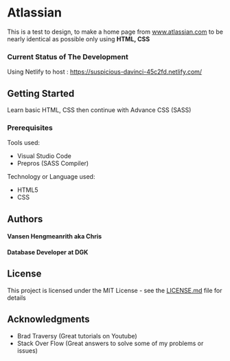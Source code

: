 # Atlassian

This is a test to design, to make a home page from www.atlassian.com to be nearly identical as possible only using <b> HTML, CSS </b>

### Current Status of The Development

Using Netlify to host : https://suspicious-davinci-45c2fd.netlify.com/

## Getting Started

Learn basic HTML, CSS then continue with Advance CSS (SASS)

### Prerequisites

Tools used:
- Visual Studio Code
- Prepros (SASS Compiler)

Technology or Language used:
- HTML5
- CSS

## Authors

#### Vansen Hengmeanrith aka Chris

#### Database Developer at DGK

## License

This project is licensed under the MIT License - see the [LICENSE.md](LICENSE.md) file for details

## Acknowledgments

- Brad Traversy (Great tutorials on Youtube)
- Stack Over Flow (Great answers to solve some of my problems or issues)
